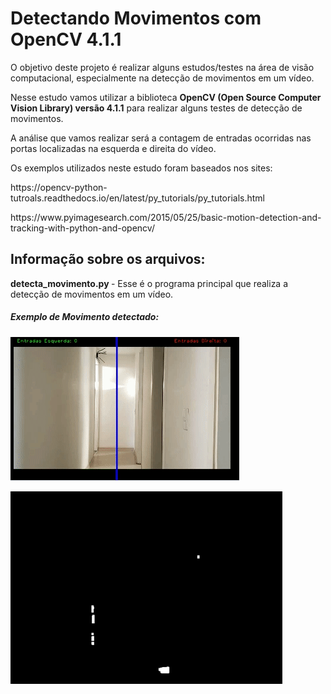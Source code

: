# Detectando Movimentos com OpenCV 4.1.1

<p> O objetivo deste projeto é realizar alguns estudos/testes na área de visão computacional, especialmente na detecção de movimentos em um vídeo. </p>

<p> Nesse estudo vamos utilizar a biblioteca <b> OpenCV (Open Source Computer Vision Library) versão 4.1.1</b> para realizar alguns testes de detecção de movimentos. </p>
<p> A análise que vamos realizar será a contagem de entradas ocorridas nas portas localizadas na esquerda e direita do vídeo. </p>

<p> Os exemplos utilizados neste estudo foram baseados nos sites: </p>

<p>https://opencv-python-tutroals.readthedocs.io/en/latest/py_tutorials/py_tutorials.html</p>
<p>https://www.pyimagesearch.com/2015/05/25/basic-motion-detection-and-tracking-with-python-and-opencv/</p>

## Informação sobre os arquivos:
<p> <b>detecta_movimento.py </b> - Esse é o programa principal que realiza a detecção de movimentos em um vídeo. </p>


##### Exemplo de Movimento detectado:

![exemplo_detecta_movimento](exemplo_detecta_movimento.gif)

![exemplo_detecta_movimento_contornos](exemplo_detecta_movimento_contornos.gif)